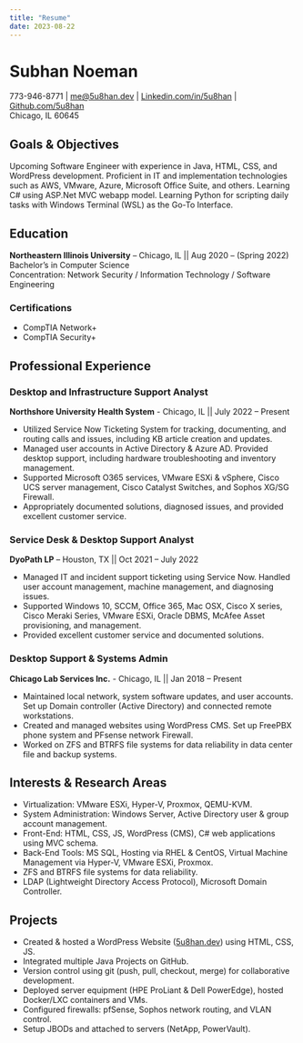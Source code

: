 ```yaml
---
title: "Resume"
date: 2023-08-22
---
```


# Subhan Noeman
773-946-8771 | me@5u8han.dev | [Linkedin.com/in/5u8han](https://www.linkedin.com/in/5u8han) | [Github.com/5u8han](https://github.com/5u8han)  
Chicago, IL 60645

## Goals & Objectives
Upcoming Software Engineer with experience in Java, HTML, CSS, and WordPress development. Proficient in IT and implementation technologies such as AWS, VMware, Azure, Microsoft Office Suite, and others. Learning C# using ASP.Net MVC webapp model. Learning Python for scripting daily tasks with Windows Terminal (WSL) as the Go-To Interface.

## Education
**Northeastern Illinois University** – Chicago, IL  || Aug 2020 – (Spring 2022)  
Bachelor’s in Computer Science  
Concentration: Network Security / Information Technology / Software Engineering

### Certifications
- CompTIA Network+
- CompTIA Security+

## Professional Experience

### Desktop and Infrastructure Support Analyst
**Northshore University Health System** - Chicago, IL  || July 2022 – Present

- Utilized Service Now Ticketing System for tracking, documenting, and routing calls and issues, including KB article creation and updates.
- Managed user accounts in Active Directory & Azure AD. Provided desktop support, including hardware troubleshooting and inventory management.
- Supported Microsoft O365 services, VMware ESXi & vSphere, Cisco UCS server management, Cisco Catalyst Switches, and Sophos XG/SG Firewall.
- Appropriately documented solutions, diagnosed issues, and provided excellent customer service.

### Service Desk & Desktop Support Analyst
**DyoPath LP** – Houston, TX  || Oct 2021 – July 2022

- Managed IT and incident support ticketing using Service Now. Handled user account management, machine management, and diagnosing issues.
- Supported Windows 10, SCCM, Office 365, Mac OSX, Cisco X series, Cisco Meraki Series, VMware ESXi, Oracle DBMS, McAfee Asset provisioning, and management.
- Provided excellent customer service and documented solutions.

### Desktop Support & Systems Admin
**Chicago Lab Services Inc.** - Chicago, IL  || Jan 2018 – Present

- Maintained local network, system software updates, and user accounts. Set up Domain controller (Active Directory) and connected remote workstations.
- Created and managed websites using WordPress CMS. Set up FreePBX phone system and PFsense network Firewall.
- Worked on ZFS and BTRFS file systems for data reliability in data center file and backup systems.

## Interests & Research Areas
- Virtualization: VMware ESXi, Hyper-V, Proxmox, QEMU-KVM.
- System Administration: Windows Server, Active Directory user & group account management.
- Front-End: HTML, CSS, JS, WordPress (CMS), C# web applications using MVC schema.
- Back-End Tools: MS SQL, Hosting via RHEL & CentOS, Virtual Machine Management via Hyper-V, VMware ESXi, Proxmox.
- ZFS and BTRFS file systems for data reliability.
- LDAP (Lightweight Directory Access Protocol), Microsoft Domain Controller.

## Projects
- Created & hosted a WordPress Website ([5u8han.dev](https://5u8han.dev)) using HTML, CSS, JS.
- Integrated multiple Java Projects on GitHub.
- Version control using git (push, pull, checkout, merge) for collaborative development.
- Deployed server equipment (HPE ProLiant & Dell PowerEdge), hosted Docker/LXC containers and VMs.
- Configured firewalls: pfSense, Sophos network routing, and VLAN control.
- Setup JBODs and attached to servers (NetApp, PowerVault).
